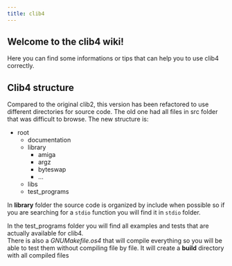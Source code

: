 ```yaml
---
title: clib4
---
```


## Welcome to the clib4 wiki!

Here you can find some informations or tips that can help you to use clib4 correctly.

## Clib4 structure

Compared to the original clib2, this version has been refactored to use different directories for source code.
The old one had all files in src folder that was difficult to browse.
The new structure is:

- root 
     - documentation 
     - library
          - amiga
          - argz
          - byteswap
          - ...
     - libs
     - test_programs

In **library** folder the source code is organized by include when possible so if you are searching for a `stdio` function you will find it in `stdio` folder.

In the test_programs folder you will find all examples and tests that are actually available for clib4.  
There is also a _GNUMakefile.os4_ that will compile everything so you will be able to test them without compiling file by file. It will create a **build** directory with all compiled files
